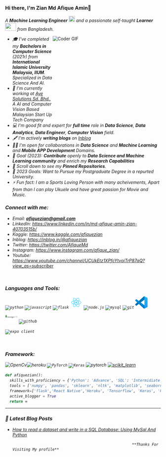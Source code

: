 ### Hi there, I'm Zian Md Afique Amin👋

<p>
  <em>
    A <b>Machine Learning Engineer</b> <img src="https://raw.githubusercontent.com/TheDudeThatCode/TheDudeThatCode/master/Assets/Medal.gif" width=20 height=20> and a passionate self-taught <b>Learner</b> <img src="https://raw.githubusercontent.com/TheDudeThatCode/TheDudeThatCode/master/Assets/Developer.gif" width=35 height=25> from Bangladesh. 
  </em>
 </p>
 <img align="right" alt="Coder GIF" height=250 width=350 src="https://magiccopy.xyz/assets/images/hadder.gif" />

<em>

- 🎓 I've completed my  **Bachelors in Computer Science** (2021r) from **International Islamic University Malaysia, IIUM**. Specialized in Data Science And AI.
- 🌱 I'm currently working at [Aye Solutions Sd. Bhd.](https://www.ayesolutions-sea.com/), A AI and Computer Vision Based Malaysian Start Up Tech Company
- 💻 I'm good fit and expert for  **full time** role in **Data Science**, **Data Analytics**, **Data Engineer**, **Computer Vision** field.
- 🖋️ I'm actively **writing blogs** on [Inblog](https://inblog.in/@afiquezian)
- 🤝🏻 I'm open for collaborations in **Data Science** and **Machine Learning** and **Mobile APP Development** Domains.
- 🎯 Goal (2023): **Contribute** openly to **Data Science and Machine Learning community** and enrich my **Research Capabilities**
- 📌 Scroll down to see my **Pinned Repositories**.
- 🥅 2023 Goals: Want to Pursue my Postgraduate Degree in a repurted University. 
- ⚡ Fun fact: I am a Sports Loving Person with many acheivements, Apart from than I can play Ukuele and have great passion for Movie and Music.

### Connect with me:
- Email: **afiquezian@gmail.com**
- LinkedIn: https://www.linkedin.com/in/md-afique-amin-zian-40703515b/
- Kaggle: https://www.kaggle.com/afiquezian
- Inblog: https://inblog.in/@afiquezian 
- Twitter: https://twitter.com/AfiqueMd
- Instagram: https://www.instagram.com/afique_zian/
- Youtube: https://www.youtube.com/channel/UCUkEtz1XPfcYtvoiTrP87aQ?view_as=subscriber
<br />

### Languages and Tools:

<code><img height="40" src="https://upload.wikimedia.org/wikipedia/commons/c/c3/Python-logo-notext.svg" title="python"></code>
<code><img height="40" src="https://upload.wikimedia.org/wikipedia/commons/6/6a/JavaScript-logo.png" title="javascript"></code>
<code><img height="40" src="https://upload.wikimedia.org/wikipedia/commons/3/3c/Flask_logo.svg" title="flask"></code>
<code><img height="40" src="https://raw.githubusercontent.com/github/explore/80688e429a7d4ef2fca1e82350fe8e3517d3494d/topics/react/react.png" title="react native"></code>
<code><img height="40" src="https://upload.wikimedia.org/wikipedia/commons/d/d9/Node.js_logo.svg" title="node.js"></code>
<code><img height="40" src="https://1000logos.net/wp-content/uploads/2020/08/MySQL-Logo.png" title="mysql"></code>
<code><img height="40" src="https://www.vectorlogo.zone/logos/git-scm/git-scm-icon.svg" title="git"></code>
<code><img height="40" src="https://raw.githubusercontent.com/github/explore/80688e429a7d4ef2fca1e82350fe8e3517d3494d/topics/visual-studio-code/visual-studio-code.png" title="vscode"></code>
<code><img height="40" src="https://raw.githubusercontent.com/github/explore/80688e429a7d4ef2fca1e82350fe8e3517d3494d/topics/mongodb/mongodb.png" title="mongodb"></code>
<code><img height="40" src="https://github.githubassets.com/images/modules/open_graph/github-mark.png" title="github"></code>

<code><img height="40" src="https://i.morioh.com/2020/04/14/cbbb04582c2a.jpg" title="expo client"></code>
 
<br />
 
 ### Framework:
<img height="40" src="https://www.vectorlogo.zone/logos/opencv/opencv-icon.svg" title="OpenCv"><img height="40" src="https://res.cloudinary.com/practicaldev/image/fetch/s--K2q0A5SX--/c_limit%2Cf_auto%2Cfl_progressive%2Cq_auto%2Cw_880/https://thepracticaldev.s3.amazonaws.com/i/2elgd5zp07wkeilkna63.png" title="heroku">
<code><img height="40" src="https://upload.wikimedia.org/wikipedia/commons/9/96/Pytorch_logo.png" title="PyTorch"></code>
<code><img height="40" src="https://upload.wikimedia.org/wikipedia/commons/a/ae/Keras_logo.svg" title="Keras"></code> 
<img src="https://www.vectorlogo.zone/logos/pytorch/pytorch-icon.svg" alt="pytorch" width="40" height="40"/> </a> <a href="https://scikit-learn.org/" target="_blank" rel="noreferrer"> <img src="https://upload.wikimedia.org/wikipedia/commons/0/05/Scikit_learn_logo_small.svg" alt="scikit_learn" width="40" height="40"/> </a> <a href="https://seaborn.pydata.org/" target="_blank" rel="noreferrer">
<br />

 
```python
def afiquezian():
  skills_with_proficiency = {'Python': 'Advance', 'SQL': 'Intermidiate','HTML & CSS': 'Intermediate','JavaScript' :'Beginner'}
  tools = ['numpy', 'pandas', 'sklearn', 'nltk', 'matplotlib', 'seaborn', 'keras', 'flask', 'tableau']
  framework=['flask','React Native','Heroku', 'Tensorflow', 'Keras', 'PyTorch', 'OpenCv']
  active_blogger = True
  return ∞
```
---
### 📕 Latest Blog Posts

<!-- BLOG-POST-LIST:START -->
- [How to read a dataset and write in a SQL Database: Using MySql And Python](https://inblog.in/How-to-read-a-dataset-and-write-in-a-SQL-Database-Using-MySql-And-Python-SWf9GobjKD)


                                                            **Thanks For Visiting My profile**
